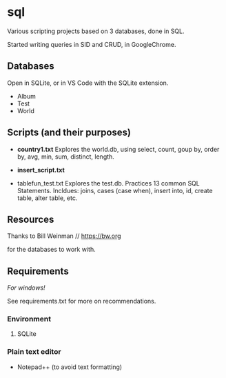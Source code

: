 # sql
Various scripting projects based on 3 databases, done in SQL.

Started writing queries in SID and CRUD, in GoogleChrome.

## Databases
Open in SQLite, or in VS Code with the SQLite extension. 
- Album
- Test
- World

## Scripts (and their purposes)
- **country1.txt**
Explores the world.db, using select, count, goup by, order by, avg, min, sum, distinct, length.

- **insert_script.txt**

- tablefun_test.txt
Explores the test.db.
Practices 13 common SQL Statements. Incldues: joins, cases (case when), insert into, id, create table, alter table, etc. 

## Resources
Thanks to Bill Weinman // https://bw.org 

for the databases to work with.

## Requirements
*For windows!*

See requirements.txt for more on recommendations.
### Environment
1. SQLite

### Plain text editor
- Notepad++ (to avoid text formatting)
